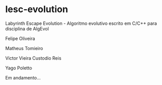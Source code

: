 # lesc-evolution
Labyrinth Escape Evolution - Algoritmo evolutivo escrito em C/C++ para disciplina de AlgEvol

Felipe Oliveira

Matheus Tomieiro

Victor Vieira Custodio Reis

Yago Poletto


Em andamento...
